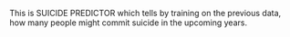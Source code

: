 This is SUICIDE PREDICTOR which tells by training on the previous data, how many people might commit suicide in the upcoming years.
